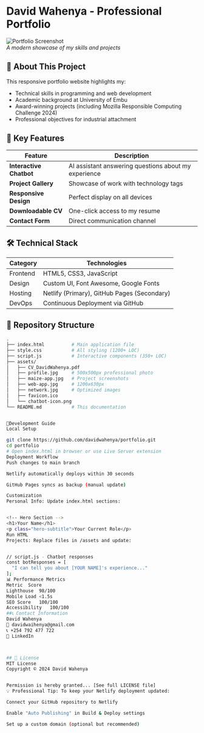 # David Wahenya - Professional Portfolio

![Portfolio Screenshot](./assets/preview.png)  
*A modern showcase of my skills and projects*

## 🌟 About This Project

This responsive portfolio website highlights my:
- Technical skills in programming and web development
- Academic background at University of Embu
- Award-winning projects (including Mozilla Responsible Computing Challenge 2024)
- Professional objectives for industrial attachment

## 🚀 Key Features

| Feature | Description |
|---------|-------------|
| **Interactive Chatbot** | AI assistant answering questions about my experience |
| **Project Gallery** | Showcase of work with technology tags |
| **Responsive Design** | Perfect display on all devices |
| **Downloadable CV** | One-click access to my resume |
| **Contact Form** | Direct communication channel |
## 🛠 Technical Stack
| Category | Technologies |
|----------|--------------|
| Frontend | HTML5, CSS3, JavaScript |
| Design   | Custom UI, Font Awesome, Google Fonts |
| Hosting  | Netlify (Primary), GitHub Pages (Secondary) |
| DevOps   | Continuous Deployment via GitHub |

## 📂 Repository Structure
```bash
.
├── index.html          # Main application file
├── style.css           # All styling (1200+ LOC)
├── script.js           # Interactive components (350+ LOC)
├── assets/
│   ├── CV_DavidWahenya.pdf
│   ├── profile.jpg     # 500x500px professional photo
│   ├── maize-app.jpg   # Project screenshots
│   ├── web-app.jpg     # 1200x630px
│   ├── network.jpg     # Optimized images
│   ├── favicon.ico
│   └── chatbot-icon.png
└── README.md           # This documentation


🔧Development Guide
Local Setup

git clone https://github.com/davidwahenya/portfolio.git
cd portfolio
# Open index.html in browser or use Live Server extension
Deployment Workflow
Push changes to main branch

Netlify automatically deploys within 30 seconds

GitHub Pages syncs as backup (manual update)

Customization
Personal Info: Update index.html sections:


<!-- Hero Section -->
<h1>Your Name</h1>
<p class="hero-subtitle">Your Current Role</p>
Run HTML
Projects: Replace files in /assets and update:


// script.js - Chatbot responses
const botResponses = [
  "I can tell you about [YOUR NAME]'s experience..."
];
📊 Performance Metrics
Metric	Score
Lighthouse	98/100
Mobile Load	<1.5s
SEO Score	100/100
Accessibility	100/100
##📞 Contact Information
David Wahenya
📧 davidwaihenya@gmail.com
📞 +254 792 477 722
🔗 LinkedIn



## 📜 License
MIT License
Copyright © 2024 David Wahenya


Permission is hereby granted... [See full LICENSE file]
💡 Professional Tip: To keep your Netlify deployment updated:

Connect your GitHub repository to Netlify

Enable "Auto Publishing" in Build & Deploy settings

Set up a custom domain (optional but recommended)
